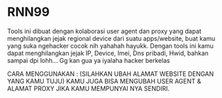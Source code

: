 # RNN99
Tools ini dibuat dengan kolaborasi user agent dan proxy yang dapat menghilangkan jejak regional device dari suatu apps/website, buat kamu yang suka ngehacker cocok nih yahahah hayukk. Dengan tools ini kamu dapat menghilangkan jejak IP, Device, Imei, Dns pribadi, Hwid, bahkan sampai dpi lohh... Gg kan gua ya iyalaha hacker berkelas

CARA MENGGUNAKAN :
(SILAHKAN UBAH ALAMAT WEBSITE DENGAN YANG KAMU TUJU) KAMU JUGA BISA MENGUBAH USER AGENT & ALAMAT PROXY JIKA KAMU MEMPUNYAI NYA SENDIRI.

